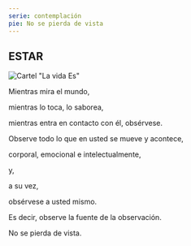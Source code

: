 ```yaml
---
serie: contemplación
pie: No se pierda de vista
---
```


## ESTAR


![Cartel "La vida Es"](/foto/IMG_20200218_185504.webp)


Mientras mira el mundo,

mientras lo toca, lo saborea,

mientras entra en contacto con él,
obsérvese.

Observe todo lo que en usted se mueve y acontece,

corporal, emocional e intelectualmente,

y,

a su vez,

obsérvese a usted mismo.

Es decir, observe la fuente de la observación.

No se pierda de vista.
